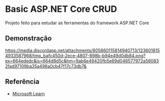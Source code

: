 
# Basic ASP.NET Core CRUD

Projeto feito para estudar as ferramentas do framework ASP.NET Core
## Demonstração

https://media.discordapp.net/attachments/805860115814940713/1236018154933587968/tmp_bafc450d-2ece-4807-898b-b94e49d0db84.png?ex=664ededc&is=664d8d5c&hm=9ab6e49420fb5e69d046577972a560832fad97109ba35a496a0cb47f17c73db7&

## Referência

 - [Microsoft Learn](https://learn.microsoft.com/en-us/odata/webapi-8/tutorials/basic-crud?tabs=net60%2Cvisual-studio-2022%2Cvisual-studio%2Cvs2022)


